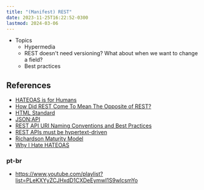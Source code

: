 ```yaml
---
title: "(Manifest) REST"
date: 2023-11-25T16:22:52-0300
lastmod: 2024-03-06
---
```

- Topics
	- Hypermedia
	- REST doesn't need versioning? What about when we want to change a field?
	- Best practices

## References
- [HATEOAS is for Humans](https://intercoolerjs.org/2016/05/08/hatoeas-is-for-humans.html)
- [How Did REST Come To Mean The Opposite of REST?](https://htmx.org/essays/how-did-rest-come-to-mean-the-opposite-of-rest/)
- [HTML Standard](https://html.spec.whatwg.org/multipage/)
- [JSON:API](https://jsonapi.org/)
- [REST API URI Naming Conventions and Best Practices](https://restfulapi.net/resource-naming/)
- [REST APIs must be hypertext-driven](https://roy.gbiv.com/untangled/2008/rest-apis-must-be-hypertext-driven)
- [Richardson Maturity Model](https://martinfowler.com/articles/richardsonMaturityModel.html)
- [Why I Hate HATEOAS](https://jeffknupp.com/blog/2014/06/03/why-i-hate-hateoas/)
### pt-br
- https://www.youtube.com/playlist?list=PLeKXYyZCJHxdD1CXDeEymwI1S9wlcsmYo